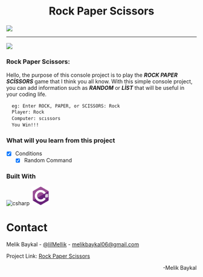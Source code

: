 <h1 align="center">Rock Paper Scissors</h1>
<img align="center" src="https://user-images.githubusercontent.com/76618468/185474410-9946b71c-e627-4a51-9117-749a7974b300.jpg">
<hr>
<img align="center" src="https://user-images.githubusercontent.com/76618468/185475869-23f6079a-dd07-40a9-bd56-9f081dbff9bb.jpg">

<h3>Rock Paper Scissors:</h3>

Hello, the purpose of this console project is to play the <b><i>ROCK PAPER SCİSSORS</i></b> game that I think you all know. With this simple console project, you can add information such as <b><i>RANDOM</i></b> or <b><i>LİST</i></b> that will be useful in your coding life.

```bash
  eg: Enter ROCK, PAPER, or SCISSORS: Rock
  Player: Rock
  Computer: scıssors
  You Win!!!
```

<h3>What will you learn from this project</h3>

- [x] Conditions
    - [x] Random Command

<h3>Built With</h3>
<img src="https://user-images.githubusercontent.com/76618468/185224412-9aa949ad-6e10-4304-9385-8ca74633934b.png" alt="csharp" width="50" height="50"/>
<img src="https://raw.githubusercontent.com/devicons/devicon/master/icons/csharp/csharp-original.svg" alt="csharp" width="50" height="50"/>

<h1>Contact</h1>

Melik Baykal - [@lilMellik](https://twitter.com/lilMellik) - melikbaykal06@gmail.com

Project Link: [Rock Paper Scissors](https://github.com/Melik-B/rockPaperScissors)

<p align="right">-Melik Baykal</p>
